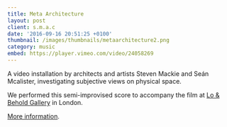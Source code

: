 ```yaml
---
title: Meta Architecture
layout: post
client: s.m.a.c
date: '2016-09-16 20:51:25 +0100'
thumbnail: /images/thumbnails/metaarchitecture2.png
category: music
embed: https://player.vimeo.com/video/24058269
---
```

A video installation by architects and artists Steven Mackie and Seán Mcalister, investigating subjective views on physical space.

We performed this semi-improvised score to accompany the film at [Lo &amp; Behold Gallery](http://www.lorecordings.com/events/ "Lo &amp; Behold") in London.

[More information](http://metaarchitecture.blogspot.co.uk/ "Meta Architecture").
